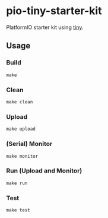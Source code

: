 # pio-tiny-starter-kit
PlatformIO starter kit using [tiny](https://github.com/ryanplusplus/tiny).

## Usage
### Build
```shell
make
```

### Clean
```shell
make clean
```

### Upload
```shell
make upload
```

### (Serial) Monitor
```shell
make monitor
```

### Run (Upload and Monitor)
```shell
make run
```

### Test
```shell
make test
```
